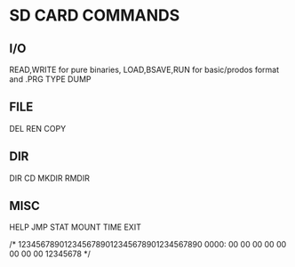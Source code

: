 # SD CARD COMMANDS

## I/O
READ,WRITE for pure binaries,
LOAD,BSAVE,RUN for basic/prodos format and .PRG
TYPE
DUMP

## FILE
DEL
REN
COPY

## DIR
DIR
CD
MKDIR
RMDIR

## MISC
HELP
JMP
STAT
MOUNT
TIME
EXIT

/*
1234567890123456789012345678901234567890
0000: 00 00 00 00 00 00 00 00 12345678
*/
